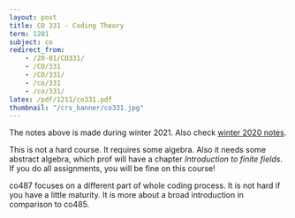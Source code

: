 ```yaml
---
layout: post
title: CO 331 - Coding Theory
term: 1201
subject: co
redirect_from:
    - /20-01/CO331/
    - /CO/331
    - /CO/331/
    - /co/331
    - /co/331/
latex: /pdf/1211/co331.pdf
thumbnail: "/crs_banner/co331.jpg"
---
```



The notes above is made during winter 2021. Also check [winter 2020 notes](/pdf/1201/co331.pdf).


This is not a hard course. It requires some algebra. Also it needs some abstract algebra, which prof will have a chapter *Introduction to finite fields*. If you do all assignments, you will be fine on this course!

co487 focuses on a different part of whole coding process. It is not hard if you have a little maturity. It is more about a broad introduction in comparison to co485.
